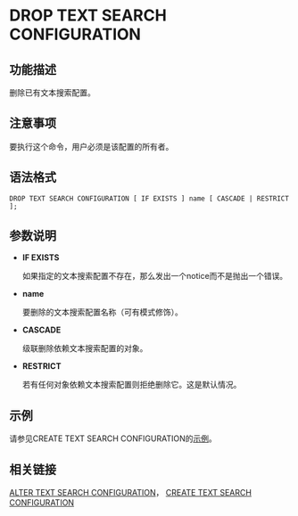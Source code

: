 # DROP TEXT SEARCH CONFIGURATION<a name="ZH-CN_TOPIC_0242370618"></a>

## 功能描述<a name="zh-cn_topic_0237122154_zh-cn_topic_0059778389_s12ec071125bd4d4981cbcdad70bd9a1e"></a>

删除已有文本搜索配置。

## 注意事项<a name="zh-cn_topic_0237122154_zh-cn_topic_0059778389_sb29dd2fe6ef642c199d2bdfda06ef74c"></a>

要执行这个命令，用户必须是该配置的所有者。

## 语法格式<a name="zh-cn_topic_0237122154_zh-cn_topic_0059778389_sa8997c782c4d412b9c4fd9578137e494"></a>

```
DROP TEXT SEARCH CONFIGURATION [ IF EXISTS ] name [ CASCADE | RESTRICT ];
```

## 参数说明<a name="zh-cn_topic_0237122154_zh-cn_topic_0059778389_s519cbd43e889441f9638691754942bda"></a>

-   **IF EXISTS**

    如果指定的文本搜索配置不存在，那么发出一个notice而不是抛出一个错误。

-   **name**

    要删除的文本搜索配置名称（可有模式修饰）。

-   **CASCADE**

    级联删除依赖文本搜索配置的对象。

-   **RESTRICT**

    若有任何对象依赖文本搜索配置则拒绝删除它。这是默认情况。


## 示例<a name="zh-cn_topic_0237122154_zh-cn_topic_0059778389_s720b27fe18f245ca85d1204cda30b327"></a>

请参见CREATE TEXT SEARCH CONFIGURATION的[示例](CREATE-TEXT-SEARCH-CONFIGURATION.md#zh-cn_topic_0237122121_zh-cn_topic_0059777835_sc3a4aef5c0c0420eaf5a2e67097004a2)。

## 相关链接<a name="zh-cn_topic_0237122154_zh-cn_topic_0059778389_s8bb54ddcd47044a0a99c9c9dffadac2c"></a>

[ALTER TEXT SEARCH CONFIGURATION](ALTER-TEXT-SEARCH-CONFIGURATION.md)，  [CREATE TEXT SEARCH CONFIGURATION](CREATE-TEXT-SEARCH-CONFIGURATION.md)

